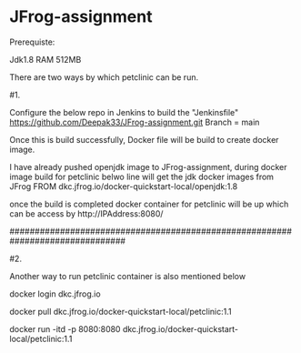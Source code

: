 # JFrog-assignment

Prerequiste:

Jdk1.8
RAM 512MB

There are two ways by which petclinic can be run.

#1. 

Configure the below repo in Jenkins to build the "Jenkinsfile"
https://github.com/Deepak33/JFrog-assignment.git
Branch = main

Once this is build successfully, Docker file will be build to create docker image.


I have already pushed openjdk image to JFrog-assignment, during docker image build for petclinic belwo line will get the jdk docker images from JFrog
FROM dkc.jfrog.io/docker-quickstart-local/openjdk:1.8

once the build is completed docker container for petclinic will be up which can be access  by http://IPAddress:8080/

###############################################################################

#2.

Another way to run petclinic container is also mentioned below

docker login dkc.jfrog.io

docker pull dkc.jfrog.io/docker-quickstart-local/petclinic:1.1

docker run -itd -p 8080:8080  dkc.jfrog.io/docker-quickstart-local/petclinic:1.1